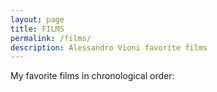```yaml
---
layout: page
title: FILMS
permalink: /films/
description: Alessandro Vioni favorite films
---
```


My favorite films in chronological order:

<i class="fa fa-spin fa-cog fa-4x loading-gear"></i>

<div class="film-wrapper">

  <div class="film" data-film="Platoon">
    <div class="film-title"></div>
    <div class="film-year"></div>
    <div class="film-genre"></div>
    <div class="film-director"></div>
    <div class="film-actors"></div>
    <div class="film-rating"></div>
    <div class="film-plot"></div>
  </div>

  <div class="film" data-film="Apocalypse Now">
    <div class="film-title"></div>
    <div class="film-year"></div>
    <div class="film-genre"></div>
    <div class="film-director"></div>
    <div class="film-actors"></div>
    <div class="film-rating"></div>
    <div class="film-plot"></div>
  </div>

  <div class="film" data-film="Shining">
    <div class="film-title"></div>
    <div class="film-year"></div>
    <div class="film-genre"></div>
    <div class="film-director"></div>
    <div class="film-actors"></div>
    <div class="film-rating"></div>
    <div class="film-plot"></div>
  </div>

  <div class="film" data-film="Star Wars: Episode VI">
    <div class="film-title"></div>
    <div class="film-year"></div>
    <div class="film-genre"></div>
    <div class="film-director"></div>
    <div class="film-actors"></div>
    <div class="film-rating"></div>
    <div class="film-plot"></div>
  </div>

  <div class="film" data-film="Star Trek">
    <div class="film-title"></div>
    <div class="film-year"></div>
    <div class="film-genre"></div>
    <div class="film-director"></div>
    <div class="film-actors"></div>
    <div class="film-rating"></div>
    <div class="film-plot"></div>
  </div>

  <div class="film" data-film="Interstellar">
    <div class="film-title"></div>
    <div class="film-year"></div>
    <div class="film-genre"></div>
    <div class="film-director"></div>
    <div class="film-actors"></div>
    <div class="film-rating"></div>
    <div class="film-plot"></div>
  </div>

  <div class="film" data-film="Blade Runner">
    <div class="film-title"></div>
    <div class="film-year"></div>
    <div class="film-genre"></div>
    <div class="film-director"></div>
    <div class="film-actors"></div>
    <div class="film-rating"></div>
    <div class="film-plot"></div>
  </div>

  <div class="film" data-film="John Wick">
    <div class="film-title"></div>
    <div class="film-year"></div>
    <div class="film-genre"></div>
    <div class="film-director"></div>
    <div class="film-actors"></div>
    <div class="film-rating"></div>
    <div class="film-plot"></div>
  </div>

  <div class="film" data-film="Taken">
    <div class="film-title"></div>
    <div class="film-year"></div>
    <div class="film-genre"></div>
    <div class="film-director"></div>
    <div class="film-actors"></div>
    <div class="film-rating"></div>
    <div class="film-plot"></div>
  </div>

  <div class="film" data-film="Wall Street">
    <div class="film-title"></div>
    <div class="film-year"></div>
    <div class="film-genre"></div>
    <div class="film-director"></div>
    <div class="film-actors"></div>
    <div class="film-rating"></div>
    <div class="film-plot"></div>
  </div>

  <div class="film" data-film="Pulp Fiction">
    <div class="film-title"></div>
    <div class="film-year"></div>
    <div class="film-genre"></div>
    <div class="film-director"></div>
    <div class="film-actors"></div>
    <div class="film-rating"></div>
    <div class="film-plot"></div>
  </div>

  <div class="film" data-film="American History X">
    <div class="film-title"></div>
    <div class="film-year"></div>
    <div class="film-genre"></div>
    <div class="film-director"></div>
    <div class="film-actors"></div>
    <div class="film-rating"></div>
    <div class="film-plot"></div>
  </div>

  <div class="film" data-film="Goodfellas">
    <div class="film-title"></div>
    <div class="film-year"></div>
    <div class="film-genre"></div>
    <div class="film-director"></div>
    <div class="film-actors"></div>
    <div class="film-rating"></div>
    <div class="film-plot"></div>
  </div>

  <div class="film" data-film="Scarface">
    <div class="film-title"></div>
    <div class="film-year"></div>
    <div class="film-genre"></div>
    <div class="film-director"></div>
    <div class="film-actors"></div>
    <div class="film-rating"></div>
    <div class="film-plot"></div>
  </div>

  <div class="film" data-film="Serpico">
    <div class="film-title"></div>
    <div class="film-year"></div>
    <div class="film-genre"></div>
    <div class="film-director"></div>
    <div class="film-actors"></div>
    <div class="film-rating"></div>
    <div class="film-plot"></div>
  </div>

  <div class="film" data-film="Carlito's way">
    <div class="film-title"></div>
    <div class="film-year"></div>
    <div class="film-genre"></div>
    <div class="film-director"></div>
    <div class="film-actors"></div>
    <div class="film-rating"></div>
    <div class="film-plot"></div>
  </div>

  <div class="film" data-film="2001 a space odyssey">
    <div class="film-title"></div>
    <div class="film-year"></div>
    <div class="film-genre"></div>
    <div class="film-director"></div>
    <div class="film-actors"></div>
    <div class="film-rating"></div>
    <div class="film-plot"></div>
  </div>

  <div class="film" data-film="Above the law">
    <div class="film-title"></div>
    <div class="film-year"></div>
    <div class="film-genre"></div>
    <div class="film-director"></div>
    <div class="film-actors"></div>
    <div class="film-rating"></div>
    <div class="film-plot"></div>
  </div>

</div>

<div class="results"></div>
